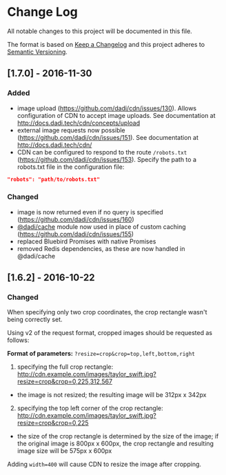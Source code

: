 # Change Log
All notable changes to this project will be documented in this file.

The format is based on [Keep a Changelog](http://keepachangelog.com/)
and this project adheres to [Semantic Versioning](http://semver.org/).

## [1.7.0] - 2016-11-30

### Added
* image upload (https://github.com/dadi/cdn/issues/130). Allows configuration of CDN to accept image uploads. See documentation at http://docs.dadi.tech/cdn/concepts/upload
* external image requests now possible (https://github.com/dadi/cdn/issues/151). See documentation at http://docs.dadi.tech/cdn/
* CDN can be configured to respond to the route `/robots.txt` (https://github.com/dadi/cdn/issues/153). Specify the path to a robots.txt file in the configuration file:

```json
"robots": "path/to/robots.txt"
```

### Changed
* image is now returned even if no query is specified (https://github.com/dadi/cdn/issues/160)
* [@dadi/cache](http://www.npmjs.org/@dadi/cache) module now used in place of custom caching (https://github.com/dadi/cdn/issues/155)
* replaced Bluebird Promises with native Promises
* removed Redis dependencies, as these are now handled in @dadi/cache

## [1.6.2] - 2016-10-22
### Changed
When specifying only two crop coordinates, the crop rectangle wasn't being correctly set.

Using v2 of the request format, cropped images should be requested as follows:

**Format of parameters:** `?resize=crop&crop=top,left,bottom,right`

1. specifying the full crop rectangle: http://cdn.example.com/images/taylor_swift.jpg?resize=crop&crop=0,225,312,567
  * the image is not resized; the resulting image will be 312px x 342px
2. specifying the top left corner of the crop rectangle: http://cdn.example.com/images/taylor_swift.jpg?resize=crop&crop=0,225
  * the size of the crop rectangle is determined by the size of the image; if the original image is 800px x 600px, the crop rectangle and resulting image size will be 575px x 600px

Adding `width=400` will cause CDN to resize the image after cropping.


